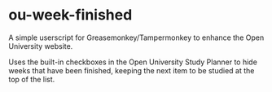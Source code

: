 # ou-week-finished
A simple userscript for Greasemonkey/Tampermonkey to enhance the Open University website.

Uses the built-in checkboxes in the Open University Study Planner to hide weeks that have been finished, keeping the next item to be studied at the top of the list.
